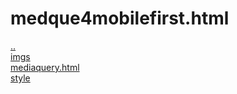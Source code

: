 # medque4mobilefirst.html 
<a href='https://gabrielryanft.github.io/learning/cursoemvideo/htmlecss/css/medque' target='_self' rel='prev'>..</a><br/>
<a href='https://gabrielryanft.github.io/learning/cursoemvideo/htmlecss/css/medque/medque4mobilefirst.html/imgs/' target='_self' rel='next'>imgs</a><br/>
<a href='https://gabrielryanft.github.io/learning/cursoemvideo/htmlecss/css/medque/medque4mobilefirst.html/mediaquery.html' target='_blank' rel='next'>mediaquery.html</a><br/>
<a href='https://gabrielryanft.github.io/learning/cursoemvideo/htmlecss/css/medque/medque4mobilefirst.html/style/' target='_self' rel='next'>style</a><br/>
